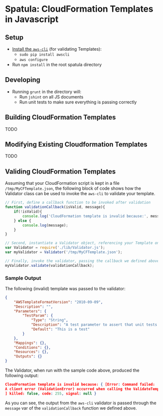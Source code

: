 # Spatula: CloudFormation Templates in Javascript

## Setup
+ [Install the `aws-cli`](http://docs.aws.amazon.com/cli/latest/userguide/cli-chap-getting-set-up.html)
(for validating Templates):
    - `sudo pip install awscli`
    - `aws configure`
+ Run `npm install` in the root spatula directory

## Developing
+ Running `grunt` in the directory will:
    - Run `jshint` on all JS documents
    - Run unit tests to make sure everything is passing correctly

## Building CloudFormation Templates
TODO

## Modifying Existing Cloudformation Templates
TODO

## Validing CloudFormation Templates
Assuming that your CloudFormation script is kept in a file `/tmp/MyCFTemplate.json`,
the following block of code shows how the Validator class can be used to invoke
the `aws-cli` to validate your template.

```javascript
// First, define a callback function to be invoked after validation
function validationCallback(isValid, message){
    if(!isValid){
        console.log('CloudFormation template is invalid because:', message);
    } else {
        console.log(message);
    }
}

// Second, instantiate a Validator object, referencing your Template on the local filesystem
var Validator = require('./lib/Validator.js');
var myValidator = Validator('/tmp/MyCFTemplate.json');

// Finally, invoke the validator, passing the callback we defined above
myValidator.validate(validationCallback);
```

### Sample Output
The following (invalid) template was passed to the validator:

```json
{
    "AWSTemplateFormatVersion": "2010-09-09",
    "Description": "",
    "Parameters": {
        "TestParam": {
            "Type": "String",
            "Description": "A test parameter to assert that unit tests work correctly",
            "Default": "This is a test"
        }
    },
    "Mappings": {},
    "Conditions": {},
    "Resources": {},
    "Outputs": {}
}
```

The Validator, when run with the sample code above, produced the following output:

```json
CloudFormation template is invalid because: { [Error: Command failed:
A client error (ValidationError) occurred when calling the ValidateTemplate operation: Template format error: At least one Resources member must be defined.
] killed: false, code: 255, signal: null }
```

As you can see, the output from the `aws-cli` validator is passed through the
`message` var of the `validationCallback` function we defined above.
